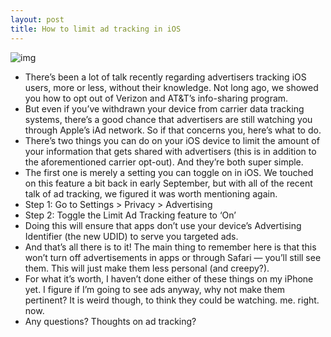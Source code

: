 ```yaml
---
layout: post
title: How to limit ad tracking in iOS
---
```

![img](http://media.idownloadblog.com/wp-content/uploads/2012/10/Limit-Ad-Tracjing-iOS.jpg)
* There’s been a lot of talk recently regarding advertisers tracking iOS users, more or less, without their knowledge. Not long ago, we showed you how to opt out of Verizon and AT&T’s info-sharing program.
* But even if you’ve withdrawn your device from carrier data tracking systems, there’s a good chance that advertisers are still watching you through Apple’s iAd network. So if that concerns you, here’s what to do.
* There’s two things you can do on your iOS device to limit the amount of your information that gets shared with advertisers (this is in addition to the aforementioned carrier opt-out). And they’re both super simple.
* The first one is merely a setting you can toggle on in iOS. We touched on this feature a bit back in early September, but with all of the recent talk of ad tracking, we figured it was worth mentioning again.
* Step 1: Go to Settings > Privacy > Advertising
* Step 2: Toggle the Limit Ad Tracking feature to ‘On’
* Doing this will ensure that apps don’t use your device’s Advertising Identifier (the new UDID) to serve you targeted ads.
* And that’s all there is to it! The main thing to remember here is that this won’t turn off advertisements in apps or through Safari — you’ll still see them. This will just make them less personal (and creepy?).
* For what it’s worth, I haven’t done either of these things on my iPhone yet. I figure if I’m going to see ads anyway, why not make them pertinent? It is weird though, to think they could be watching. me. right. now.
* Any questions? Thoughts on ad tracking?

